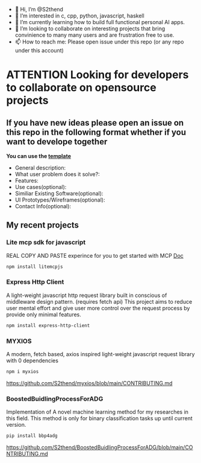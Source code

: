 - 👋 Hi, I’m @S2thend
- 👀 I’m interested in c, cpp, python, javascript, haskell
- 🌱 I’m currently learning how to build full functional personal AI apps.
- 💞️ I’m looking to collaborate on interesting projects that bring convinience to many many users and are frustration free to use.
- 📫 How to reach me: Please open issue under this repo (or any repo under this account)

# ATTENTION Looking for developers to collaborate on opensource projects
## If you have new ideas please open an issue on this repo in the following format whether if you want to develope together
**You can use the [template](https://github.com/S2thend/S2thend/issues/new?assignees=S2thend&labels=&projects=&template=new-project-ideas.md&title= "project idea template")**
- General description:
- What user problem does it solve?:
- Features:
- U﻿se cases(optional):
- Similiar Existing Software(optional):
- UI Prototypes/Wireframes(optional):
- Contact Info(optional):
## My recent projects
### Lite mcp sdk for javascript
REAL COPY AND PASTE experince for you to get started with MCP 
[Doc](https://github.com/S2thend/Lite_MCP_sdk/blob/main/README.md)
```sh
npm install litemcpjs
```
### Express Http Client
A light-weight javascript http request library built in conscious of middleware design pattern. (requires fetch api)
This project aims to reduce user mental effort and give user more control over the request process by provide only minimal features.
```sh
npm install express-http-client
```
### MYXIOS
A modern, fetch based, axios inspired light-weight javascript request library with 0 dependencies    
```sh
npm i myxios
```
https://github.com/S2thend/myxios/blob/main/CONTRIBUTING.md

### BoostedBuidlingProcessForADG
Implementation of A novel machine learning method for my researches in this field.
This method is only for binary classification tasks up until current version.
```sh
pip install bbp4adg
```
https://github.com/S2thend/BoostedBuidlingProcessForADG/blob/main/CONTRIBUTING.md

<!---
S2thend/S2thend is a ✨ special ✨ repository because its `README.md` (this file) appears on your GitHub profile.
You can click the Preview link to take a look at your changes.
--->
